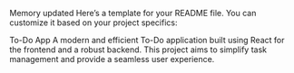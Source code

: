 
Memory updated
Here’s a template for your README file. You can customize it based on your project specifics:

To-Do App
A modern and efficient To-Do application built using React for the frontend and a robust backend. This project aims to simplify task management and provide a seamless user experience.
